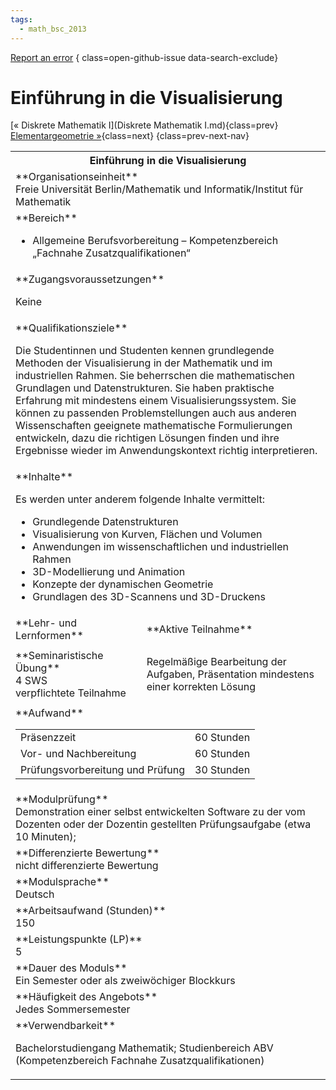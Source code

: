```yaml
---
tags:
  - math_bsc_2013
---
```

[Report an error](https://github.com/SGSSGene/FUB-SUP/issues/new?title=Error%20in%20%22Einf%C3%BChrung%20in%20die%20Visualisierung%22&body=There%20seems%20to%20be%20an%20error%20in%20module%20%22Einf%C3%BChrung%20in%20die%20Visualisierung%22%2E%0A%0A%3CDescribe%20here%20a%20slightly%20more%20detailed%20description%20of%20what%20is%20wrong%3E&labels=bug)
{ class=open-github-issue data-search-exclude}

# Einführung in die Visualisierung

[« Diskrete Mathematik I](Diskrete Mathematik I.md){class=prev}
[Elementargeometrie »](Elementargeometrie.md){class=next}
{class=prev-next-nav}

<table markdown id="moduledesc">
<tr markdown class="moduledesc_head"><th colspan="2">Einführung in die Visualisierung </th></tr>
<tr markdown><td colspan="2">**Organisationseinheit**   <br>Freie Universität Berlin/Mathematik und Informatik/Institut für Mathematik</td></tr>

<tr markdown><td colspan="2">**Bereich**<br>


- Allgemeine Berufsvorbereitung – Kompetenzbereich „Fachnahe Zusatzqualifikationen“

</td></tr>

<tr markdown><td colspan="2">**Zugangsvoraussetzungen** <br>

Keine


</td></tr>
<tr markdown><td colspan="2">**Qualifikationsziele**    <br>

Die Studentinnen und Studenten kennen grundlegende Methoden der
Visualisierung in der Mathematik und im industriellen Rahmen. Sie
beherrschen die mathematischen Grundlagen und Datenstrukturen. Sie haben
praktische Erfahrung mit mindestens einem Visualisierungssystem. Sie können
zu passenden Problemstellungen auch aus anderen Wissenschaften geeignete
mathematische Formulierungen entwickeln, dazu die richtigen Lösungen finden
und ihre Ergebnisse wieder im Anwendungskontext richtig interpretieren.


</td></tr>
<tr markdown><td colspan="2">**Inhalte**                <br>

Es werden unter anderem folgende Inhalte vermittelt:

- Grundlegende Datenstrukturen
- Visualisierung von Kurven, Flächen und Volumen
- Anwendungen im wissenschaftlichen und industriellen Rahmen
- 3D-Modellierung und Animation
- Konzepte der dynamischen Geometrie
- Grundlagen des 3D-Scannens und 3D-Druckens


</td></tr>

<tr markdown><td>**Lehr- und Lernformen**</td><td>**Aktive Teilnahme**</td></tr>
<tr markdown><td> **Seminaristische Übung** <br>4 SWS <br> verpflichtete Teilnahme</td><td>

Regelmäßige Bearbeitung der Aufgaben, Präsentation mindestens einer korrekten Lösung
</td></tr>
<tr markdown><td colspan="2">**Aufwand**                <br>
<table class="aufwand_table">
<tr><td>Präsenzzeit</td><td>60 Stunden</td></tr>
<tr><td>Vor- und Nachbereitung</td><td>60 Stunden</td></tr>
<tr><td>Prüfungsvorbereitung und Prüfung</td><td>30 Stunden</td></tr>
</table>

</td></tr>
<tr markdown><td colspan="2">**Modulprüfung**             <br>Demonstration einer selbst entwickelten Software zu der vom Dozenten oder
der Dozentin gestellten Prüfungsaufgabe (etwa 10 Minuten);


</td></tr>
<tr markdown><td colspan="2">**Differenzierte Bewertung** <br>nicht differenzierte Bewertung

</td></tr>
<tr markdown><td colspan="2">**Modulsprache**             <br>Deutsch</td></tr>
<tr markdown><td colspan="2">**Arbeitsaufwand (Stunden)** <br>150</td></tr>
<tr markdown><td colspan="2">**Leistungspunkte (LP)**     <br>5</td></tr>
<tr markdown><td colspan="2">**Dauer des Moduls**         <br>Ein Semester oder als zweiwöchiger Blockkurs</td></tr>
<tr markdown><td colspan="2">**Häufigkeit des Angebots**  <br>Jedes Sommersemester</td></tr>
<tr markdown><td colspan="2">**Verwendbarkeit**           <br>

Bachelorstudiengang Mathematik; Studienbereich ABV (Kompetenzbereich
Fachnahe Zusatzqualifikationen)


</td></tr>


</table>
